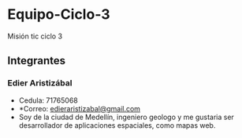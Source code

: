# Equipo-Ciclo-3
Misión tic ciclo 3

## Integrantes

### Edier Aristizábal
* Cedula: 71765068
* *Correo: edieraristizabal@gmail.com
* Soy de la ciudad de Medellín, ingeniero geologo y me gustaria ser desarrollador de aplicaciones espaciales, como mapas web.
